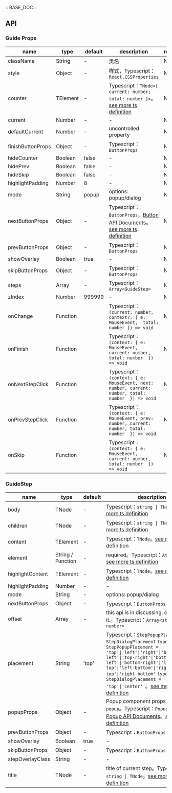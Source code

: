 :: BASE_DOC ::

## API
### Guide Props

name | type | default | description | required
-- | -- | -- | -- | --
className | String | - | 类名 | N
style | Object | - | 样式，Typescript：`React.CSSProperties` | N
counter | TElement | - | Typescript：`TNode<{ current: number; total: number }>`。[see more ts definition](https://github.com/Tencent/tdesign-react/blob/develop/src/common.ts) | N
current | Number | - | \- | N
defaultCurrent | Number | - | uncontrolled property | N
finishButtonProps | Object | - | Typescript：`ButtonProps` | N
hideCounter | Boolean | false | \- | N
hidePrev | Boolean | false | \- | N
hideSkip | Boolean | false | \- | N
highlightPadding | Number | 8 | \- | N
mode | String | popup | options: popup/dialog | N
nextButtonProps | Object | - | Typescript：`ButtonProps`，[Button API Documents](./button?tab=api)。[see more ts definition](https://github.com/Tencent/tdesign-react/blob/develop/src/guide/type.ts) | N
prevButtonProps | Object | - | Typescript：`ButtonProps` | N
showOverlay | Boolean | true | \- | N
skipButtonProps | Object | - | Typescript：`ButtonProps` | N
steps | Array | - | Typescript：`Array<GuideStep>` | N
zIndex | Number | 999999 | \- | N
onChange | Function |  | Typescript：`(current: number, context?: { e: MouseEvent,  total: number }) => void`<br/> | N
onFinish | Function |  | Typescript：`(context: { e: MouseEvent, current: number, total: number  }) => void`<br/> | N
onNextStepClick | Function |  | Typescript：`(context: { e: MouseEvent, next: number, current: number, total: number  }) => void`<br/> | N
onPrevStepClick | Function |  | Typescript：`(context: { e: MouseEvent, prev: number, current: number, total: number  }) => void`<br/> | N
onSkip | Function |  | Typescript：`(context: { e: MouseEvent, current: number, total: number  }) => void`<br/> | N

### GuideStep

name | type | default | description | required
-- | -- | -- | -- | --
body | TNode | - | Typescript：`string \| TNode`。[see more ts definition](https://github.com/Tencent/tdesign-react/blob/develop/src/common.ts) | N
children | TNode | - | Typescript：`string \| TNode`。[see more ts definition](https://github.com/Tencent/tdesign-react/blob/develop/src/common.ts) | N
content | TElement | - | Typescript：`TNode`。[see more ts definition](https://github.com/Tencent/tdesign-react/blob/develop/src/common.ts) | N
element | String / Function | - | required。Typescript：`AttachNode`。[see more ts definition](https://github.com/Tencent/tdesign-react/blob/develop/src/common.ts) | Y
highlightContent | TElement | - | Typescript：`TNode`。[see more ts definition](https://github.com/Tencent/tdesign-react/blob/develop/src/common.ts) | N
highlightPadding | Number | - | \- | N
mode | String | - | options: popup/dialog | N
nextButtonProps | Object | - | Typescript：`ButtonProps` | N
offset | Array | - | this api is in discussing. do not use it.。Typescript：`Array<string \| number>` | N
placement | String | 'top' | Typescript：`StepPopupPlacement \| StepDialogPlacement` `type StepPopupPlacement = 'top'\|'left'\|'right'\|'bottom'\|'top-left'\|'top-right'\|'bottom-left'\|'bottom-right'\|'left-top'\|'left-bottom'\|'right-top'\|'right-bottom'` `type StepDialogPlacement = 'top'\|'center' `。[see more ts definition](https://github.com/Tencent/tdesign-react/blob/develop/src/guide/type.ts) | N
popupProps | Object | - | Popup component props if `mode = popup`。Typescript：`PopupProps`，[Popup API Documents](./popup?tab=api)。[see more ts definition](https://github.com/Tencent/tdesign-react/blob/develop/src/guide/type.ts) | N
prevButtonProps | Object | - | Typescript：`ButtonProps` | N
showOverlay | Boolean | true | \- | N
skipButtonProps | Object | - | Typescript：`ButtonProps` | N
stepOverlayClass | String | - | \- | N
title | TNode | - | title of current step。Typescript：`string \| TNode`。[see more ts definition](https://github.com/Tencent/tdesign-react/blob/develop/src/common.ts) | N
